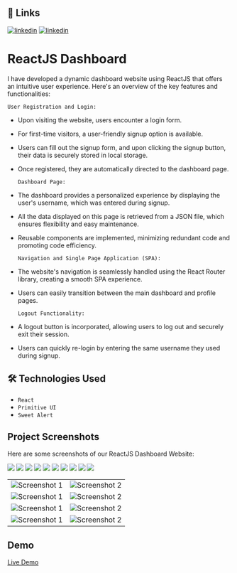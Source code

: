 ## 🔗 Links

[![linkedin](https://img.shields.io/badge/linkedin-0A66C2?style=for-the-badge&logo=linkedin&logoColor=white)](https://www.linkedin.com/in/adarsh-singh-34a945206)
[![linkedin](https://img.shields.io/twitter/follow/:AdarshSingh6026)](https://twitter.com/AdarshSingh6026)



#  ReactJS Dashboard

I have developed a dynamic dashboard website using ReactJS that offers an intuitive user experience. Here's an overview of the key features and functionalities:

`User Registration and Login:` 
- Upon visiting the website, users encounter a login form.
- For first-time visitors, a user-friendly signup option is available.
- Users can fill out the signup form, and upon clicking the signup button, their data is securely stored in local storage.
- Once registered, they are automatically directed to the dashboard page.

  `Dashboard Page:`
- The dashboard provides a personalized experience by displaying the user's username, which was entered during signup.
- All the data displayed on this page is retrieved from a JSON file, which ensures flexibility and easy maintenance.
- Reusable components are implemented, minimizing redundant code and promoting code efficiency.

  `Navigation and Single Page Application (SPA):`
- The website's navigation is seamlessly handled using the React Router library, creating a smooth SPA experience.
- Users can easily transition between the main dashboard and profile pages.

  `Logout Functionality:`
- A logout button is incorporated, allowing users to log out and securely exit their session.
- Users can quickly re-login by entering the same username they used during signup.


## 🛠 Technologies Used

- `React`
- `Primitive UI`
- `Sweet Alert`

## Project Screenshots

Here are some screenshots of our ReactJS Dashboard Website:

![](https://github.com/Adarshgnis/dashboard-layout/blob/master/public/screenshot/Screenshot1.png?raw=true)
![](https://github.com/Adarshgnis/dashboard-layout/blob/master/public/screenshot/Screenshot2.png?raw=true)
![](https://github.com/Adarshgnis/dashboard-layout/blob/master/public/screenshot/Screenshot3.png?raw=true)
![](https://github.com/Adarshgnis/dashboard-layout/blob/master/public/screenshot/Screenshot4.png?raw=true)
![](https://github.com/Adarshgnis/dashboard-layout/blob/master/public/screenshot/Screenshot5.png?raw=true)
![](https://github.com/Adarshgnis/dashboard-layout/blob/master/public/screenshot/Screenshot6.png?raw=true)
![](https://github.com/Adarshgnis/dashboard-layout/blob/master/public/screenshot/Screenshot6.png?raw=true)
![](https://github.com/Adarshgnis/dashboard-layout/blob/master/public/screenshot/Screenshot7.png?raw=true)
![](https://github.com/Adarshgnis/dashboard-layout/blob/master/public/screenshot/Screenshot8.png?raw=true)
![](https://github.com/Adarshgnis/dashboard-layout/blob/master/public/screenshot/Screenshot9.png?raw=true)

<table>
  <tr>
    <td align="center"><img src="./public/screenshot/Screenshot1.png" alt="Screenshot 1"></td>
    <td align="center"><img src="./public/screenshot/Screenshot2.png" alt="Screenshot 2"></td>
  </tr>
  <tr>
    <td align="center"><img src="./public/screenshot/Screenshot3.png" alt="Screenshot 1"></td>
    <td align="center"><img src="./public/screenshot/Screenshot4.png" alt="Screenshot 2"></td>
  </tr>
  <tr>
    <td align="center"><img src="./public/screenshot/Screenshot5.png" alt="Screenshot 1"></td>
    <td align="center"><img src="./public/screenshot/Screenshot6.png" alt="Screenshot 2"></td>
  </tr>
  <tr>
    <td align="center"><img src="./public/screenshot/Screenshot7.png" alt="Screenshot 1"></td>
    <td align="center"><img src="./public/screenshot/Screenshot8.png" alt="Screenshot 2"></td>
  </tr>
</table>

  
## Demo

[Live Demo](https://adarsh-employee-management-system.netlify.app/)
